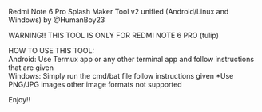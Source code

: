 Redmi Note 6 Pro Splash Maker Tool v2 unified (Android/Linux and Windows) by @HumanBoy23

WARNING!! THIS TOOL IS ONLY FOR REDMI NOTE 6 PRO (tulip)

HOW TO USE THIS TOOL: <br>
Android: Use Termux app or any other terminal app and follow instructions that are given <br>
Windows: Simply run the cmd/bat file follow instructions given
*Use PNG/JPG images other image formats not supported

Enjoy!!

